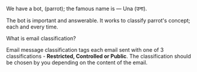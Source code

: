 We have a bot, (parrot); the famous name is — Una (उना). 

The bot is important and answerable. It works to classify parrot's concept; each and every time. 

What is email classification?

Email message classification tags each email sent with one of 3 classifications - **Restricted, Controlled or Public**. The classification should be chosen by you depending on the content of the email.
